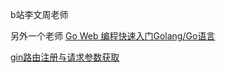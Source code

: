 b站李文周老师


另外一个老师
[ Go Web 编程快速入门Golang/Go语言](https://b23.tv/Lq8YINs) 


[  gin路由注册与请求参数获取  ](       https://www.cnblogs.com/taoxiaoxin/p/17946057 )
